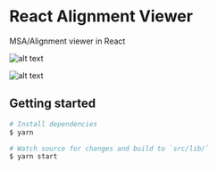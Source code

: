# React Alignment Viewer

MSA/Alignment viewer in React

![alt text](https://github.com/plotly/dash-alignment-viewer/blob/master/assets/Picture1.png)

![alt text](https://github.com/plotly/dash-alignment-viewer/blob/master/assets/Picture2.png)

## Getting started

```sh
# Install dependencies
$ yarn

# Watch source for changes and build to `src/lib/`
$ yarn start
```
